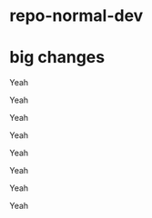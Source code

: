 # repo-normal-dev


# big changes






Yeah






Yeah






Yeah






Yeah






Yeah






Yeah






Yeah






Yeah
